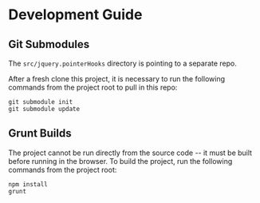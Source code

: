 # Development Guide

## Git Submodules

The `src/jquery.pointerHooks` directory is pointing to a separate repo.

After a fresh clone this project, it is necessary to run the following commands from the project root
to pull in this repo:

    git submodule init
    git submodule update

## Grunt Builds

The project cannot be run directly from the source code -- it must be built before running in the browser.
To build the project, run the following commands from the project root:

    npm install
    grunt